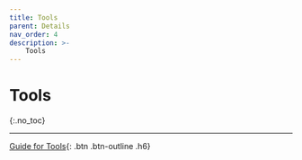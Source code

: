 ```yaml
---
title: Tools
parent: Details
nav_order: 4
description: >-
    Tools
---
```


# Tools
{:.no_toc}

---

[Guide for Tools](#){: .btn .btn-outline .h6}
